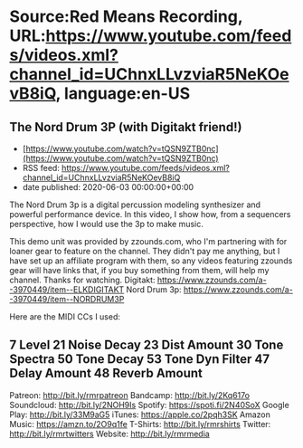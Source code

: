 # Source:Red Means Recording, URL:https://www.youtube.com/feeds/videos.xml?channel_id=UChnxLLvzviaR5NeKOevB8iQ, language:en-US

## The Nord Drum 3P (with Digitakt friend!)
 - [https://www.youtube.com/watch?v=tQSN9ZTB0nc](https://www.youtube.com/watch?v=tQSN9ZTB0nc)
 - RSS feed: https://www.youtube.com/feeds/videos.xml?channel_id=UChnxLLvzviaR5NeKOevB8iQ
 - date published: 2020-06-03 00:00:00+00:00

The Nord Drum 3p is a digital percussion modeling synthesizer and powerful performance device. In this video, I show how, from a sequencers perspective, how I would use the 3p to make music.

This demo unit was provided by zzounds.com, who I'm partnering with for loaner gear to feature on the channel. They didn't pay me anything, but I have set up an affiliate program with them, so any videos featuring zzounds gear will have links that, if you buy something from them, will help my channel. Thanks for watching.
Digitakt: https://www.zzounds.com/a--3970449/item--ELKDIGITAKT
Nord Drum 3p: https://www.zzounds.com/a--3970449/item--NORDRUM3P

Here are the MIDI CCs I used: 

7 Level
21 Noise Decay
23 Dist Amount
30 Tone Spectra
50 Tone Decay
53 Tone Dyn Filter
47 Delay Amount
48 Reverb Amount
------------------------------------
Patreon: http://bit.ly/rmrpatreon
Bandcamp: http://bit.ly/2Kq617o
Soundcloud: http://bit.ly/2NOH9Is
Spotify: https://spoti.fi/2N40SoX
Google Play: http://bit.ly/33M9aG5
iTunes: https://apple.co/2pqh3SK
Amazon Music: https://amzn.to/2O9q1fe
T-Shirts: http://bit.ly/rmrshirts
Twitter: http://bit.ly/rmrtwitters
Website: http://bit.ly/rmrmedia


